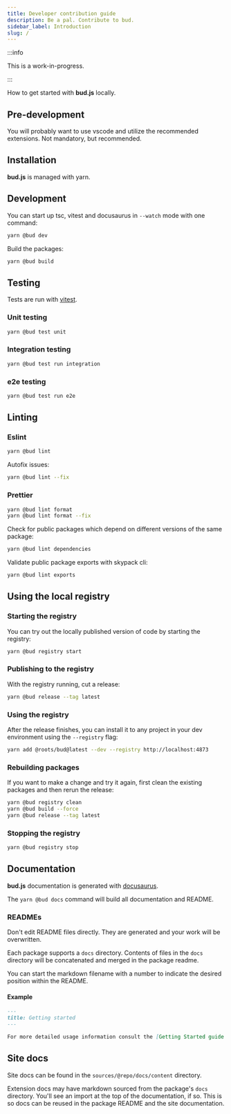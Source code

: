 ```yaml
---
title: Developer contribution guide
description: Be a pal. Contribute to bud.
sidebar_label: Introduction
slug: /
---
```


:::info

This is a work-in-progress.

:::

How to get started with **bud.js** locally.

## Pre-development

You will probably want to use vscode and utilize the recommended extensions. Not mandatory, but recommended.

## Installation

**bud.js** is managed with yarn.

## Development

You can start up tsc, vitest and docusaurus in `--watch` mode with one command:

```sh
yarn @bud dev
```

Build the packages:

```sh
yarn @bud build
```

## Testing

Tests are run with [vitest](https://vitest.dev).

### Unit testing

```sh
yarn @bud test unit
```

### Integration testing

```sh
yarn @bud test run integration
```

### e2e testing

```sh
yarn @bud test run e2e
```

## Linting

### Eslint

```sh
yarn @bud lint
```

Autofix issues:

```sh
yarn @bud lint --fix
```

### Prettier

```sh
yarn @bud lint format
yarn @bud lint format --fix
```

Check for public packages which depend on different versions of the same package:

```sh
yarn @bud lint dependencies
```

Validate public package exports with skypack cli:

```sh
yarn @bud lint exports
```

## Using the local registry

### Starting the registry

You can try out the locally published version of code by starting the registry:

```sh
yarn @bud registry start
```

### Publishing to the registry

With the registry running, cut a release:

```sh
yarn @bud release --tag latest
```

### Using the registry

After the release finishes, you can install it to any project in your dev environment using the `--registry` flag:

```sh
yarn add @roots/bud@latest --dev --registry http://localhost:4873
```

### Rebuilding packages

If you want to make a change and try it again, first clean the existing packages and then rerun the release:

```sh
yarn @bud registry clean
yarn @bud build --force
yarn @bud release --tag latest
```

### Stopping the registry

```sh
yarn @bud registry stop
```

## Documentation

**bud.js** documentation is generated with [docusaurus](https://docusaurus.io/).

The `yarn @bud docs` command will build all documentation and README.

### READMEs

Don't edit README files directly. They are generated and your work will be overwritten.

Each package supports a `docs` directory. Contents of files in the `docs` directory will be concatenated and merged in the package readme.

You can start the markdown filename with a number to indicate the desired position within the README.

#### Example

```md title="./sources/@roots/bud/docs/01-getting-started.md"
---
title: Getting started
---

For more detailed usage information consult the [Getting Started guide on bud.js.org](https://bud.js.org/guides/getting-started)
```

## Site docs

Site docs can be found in the `sources/@repo/docs/content` directory.

Extension docs may have markdown sourced from the package's `docs` directory. You'll see an import at the top of the documentation, if so. This is so docs can be reused in the package README and the site documentation.
